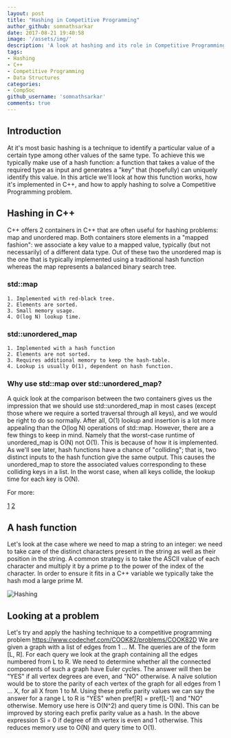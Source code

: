```yaml
---
layout: post
title: "Hashing in Competitive Programming"
author_github: somnathsarkar
date: 2017-08-21 19:40:58
image: '/assets/img/'
description: 'A look at hashing and its role in Competitive Programming'
tags:
- Hashing
- C++
- Competitive Programming
- Data Structures
categories:
- CompSoc
github_username: 'somnathsarkar'
comments: true
---
```


## Introduction
At it's most basic hashing is a technique to identify a particular value of a certain type among other values of the same type. To achieve this we typically make use of a hash function: a function that takes a value of the required type as input and generates a "key" that (hopefully) can uniquely identify this value. In this article we'll look at how this function works, how it's implemented in C++, and how to apply hashing to solve a Competitive Programming problem.

## Hashing in C++
C++ offers 2 containers in C++ that are often useful for hashing problems: map and unordered map. Both containers store elements in a "mapped fashion": we associate a key value to a mapped value, typically (but not necessarily) of a different data type. Out of these two the unordered map is the one that is typically implemented using a traditional hash function whereas the map represents a balanced binary search tree.

### std::map
	1. Implemented with red-black tree.
	2. Elements are sorted.
	3. Small memory usage.
	4. O(log N) lookup time.

### std::unordered_map
	1. Implemented with a hash function
	2. Elements are not sorted.
	3. Requires additional memory to keep the hash-table.
	4. Lookup is usually O(1), dependent on hash function.

### Why use std::map over std::unordered_map?
A quick look at the comparison between the two containers gives us the impression that we should use std::unordered_map in most cases (except those where we require a sorted traversal through all keys), and we would be right to do so normally. After all, O(1) lookup and insertion is a lot more appealing than the O(log N) operations of std::map. However, there are a few things to keep in mind. Namely that the worst-case runtime of unordered_map is O(N) not O(1). This is because of how it is implemented. As we'll see later, hash functions have a chance of "colliding"; that is, two distinct inputs to the hash function give the same output. This causes the unordered_map to store the associated values corresponding to these colliding keys in a list. In the worst case, when all keys collide, the lookup time for each key is O(N).

For more:

[1](http://codeforces.com/blog/entry/44731)
[2](http://codeforces.com/blog/entry/4898)

## A hash function
Let's look at the case where we need to map a string to an integer: we need to take care of the distinct characters present in the string as well as their position in the string. A common strategy is to take the ASCII value of each character and multiply it by a prime p to the power of the index of the character. In order to ensure it fits in a C++ variable we typically take the hash mod a large prime M.

![Hashing](stringhashing.png)

## Looking at a problem
Let's try and apply the hashing technique to a competitive programming problem
https://www.codechef.com/COOK82/problems/COOK82D
We are given a graph with a list of edges from 1 ... M. The queries are of the form [L, R]. For each query we look at the graph containing all the edges numbered from L to R. We need to determine whether all the connected components of such a graph have Euler cycles. The answer will then be "YES" if all vertex degrees are even, and "NO" otherwise. A naïve solution would be to store the parity of each vertex of the graph for all edges from 1 ... X, for all X from 1 to M. Using these prefix parity values we can say the answer for a range L to R is "YES" when pref[R] = pref[L-1] and "NO" otherwise. Memory use here is O(N^2) and query time is O(N). This can be improved by storing each prefix parity value as a hash. In the above expression Si = 0 if degree of ith vertex is even and 1 otherwise. This reduces memory use to O(N) and query time to O(1).
